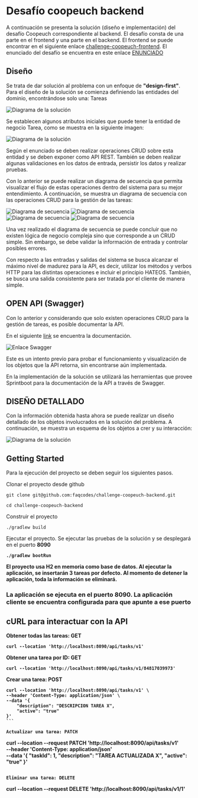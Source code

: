 # Desafío coopeuch backend

A continuación se presenta la solución (diseño e implementación) del desafío Coopeuch correspondiente al backend.  El desafío consta de una parte en el frontend y una parte en el backend. El frontend se puede encontrar en el siguiente enlace [challenge-coopeuch-frontend](https://github.com/faqcodes/challenge-coopeuch-frontend). El enunciado del desafío se encuentra en este enlace [ENUNCIADO](docs/images/challenge.png)

## Diseño

Se trata de dar solución al problema con un enfoque de **"design-first"**. Para el diseño de la solución se comienza definiendo las entidades del dominio, encontrándose solo una: Tareas

![Diagrama de la solución](docs/images/challenge-diagram-01.png)

Se establecen algunos atributos iniciales que puede tener la entidad de negocio Tarea, como se muestra en la siguiente imagen:

![Diagrama de la solución](docs/images/challenge-diagram-02.png)

Según el enunciado se deben realizar operaciones CRUD sobre esta entidad y se deben exponer como API REST. También se deben realizar algunas validaciones en los datos de entrada, persistir los datos y realizar pruebas.

Con lo anterior se puede realizar un diagrama de secuencia que permita visualizar el flujo de estas operaciones dentro del sistema para su mejor entendimiento. A continuación, se muestra un diagrama de secuencia con las operaciones CRUD para la gestión de las tareas:

![Diagrama de secuencia](docs/images/challenge-sequence-01.png)
![Diagrama de secuencia](docs/images/challenge-sequence-02.png)
![Diagrama de secuencia](docs/images/challenge-sequence-03.png)
![Diagrama de secuencia](docs/images/challenge-sequence-04.png)

Una vez realizado el diagrama de secuencia se puede concluir que no existen lógica de negocio compleja sino que corresponde a un CRUD simple. Sin embargo, se debe validar la información de entrada y controlar posibles errores.

Con respecto a las entradas y salidas del sistema se busca alcanzar el máximo nivel de madurez para la API, es decir, utilizar los métodos y verbos HTTP para las distintas operaciones e incluir el principio HATEOS. También, se busca una salida consistente para ser tratada por el cliente de manera simple.

## OPEN API (Swagger)

Con lo anterior y considerando que solo existen operaciones CRUD para la gestión de tareas, es posible documentar la API.

En el siguiente [link](https://app.swaggerhub.com/apis-docs/FAQ_CODES/coopeuch_api_test/1.0.0) se encuentra la documentación.

![Enlace Swagger](docs/images/challenge-open-api.png)

Este es un intento previo para probar el funcionamiento y visualización de los objetos que la API retorna, sin encontrarse aún implementada.

En la implementación de la solución se utilizará las herramientas que provee Sprintboot para la documentación de la API a través de Swagger.


## DISEÑO DETALLADO

Con la información obtenida hasta ahora se puede realizar un diseño detallado de los objetos involucrados en la solución del problema. A continuación, se muestra un esquema de los objetos a crer y su interacción:

![Diagrama de la solución](docs/images/challenge-diagram-03.png)

## Getting Started

Para la ejecución del proyecto se deben seguir los siguientes pasos.

Clonar el proyecto desde github
```
git clone git@github.com:faqcodes/challenge-coopeuch-backend.git

cd challenge-coopeuch-backend
```

Construir el proyecto
````
./gradlew build
````

Ejecutar el proyecto. Se ejecutar las pruebas de la solución y se desplegará en el puerto <b>8090<b>

``````
./gradlew bootRun
``````

El proyecto usa H2 en memoria como base de datos. Al ejecutar la aplicación, se insertarán 3 tareas por defecto. Al momento de detener la aplicación, toda la información se eliminará.

### La aplicación se ejecuta en el puerto <b>8090</b>. La aplicación cliente se encuentra configurada para que apunte a ese puerto

## cURL para interactuar con la API

Obtener todas las tareas: GET
````
curl --location 'http://localhost:8090/api/tasks/v1'
````

Obtener una tarea por ID: GET
````
curl --location 'http://localhost:8090/api/tasks/v1/84817039973'
````

Crear una tarea: POST
````
curl --location 'http://localhost:8090/api/tasks/v1' \
--header 'Content-Type: application/json' \
--data '{
    "description": "DESCRIPCION TAREA X",
    "active": "true"
}'
```

Actualizar una tarea: PATCH
````
curl --location --request PATCH 'http://localhost:8090/api/tasks/v1' \
--header 'Content-Type: application/json' \
--data '{
    "taskId": 1,
    "description": "TAREA ACTUALIZADA X",
    "active": "true"
}'
````

Eliminar una tarea: DELETE
````
curl --location --request DELETE 'http://localhost:8090/api/tasks/v1/1'
```

